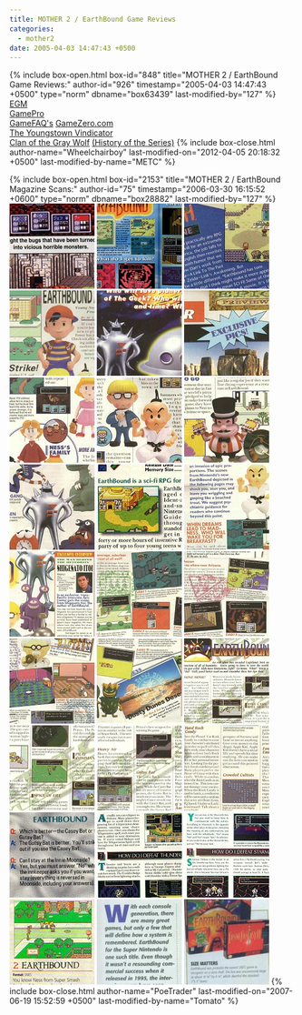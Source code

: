 ```yaml
---
title: MOTHER 2 / EarthBound Game Reviews
categories:
  - mother2
date: 2005-04-03 14:47:43 +0500
---
```

{% include box-open.html box-id="848" title="MOTHER 2 / EarthBound Game Reviews:" author-id="926" timestamp="2005-04-03 14:47:43 +0500" type="norm" dbname="box63439" last-modified-by="127" %}
<table1 />
<a href="egmbound.txt">EGM</a><br />
<a href="EBGP.txt">GamePro</a><br />
<a href="http://www.gamefaqs.com/console/snes/review/8968.html">GameFAQ's</a>
<table2 />
<a href="http://www.gamezero.com/team-0/final_word/snes/earthbound.html">GameZero.com</a><br />
<a href="EBVC.txt">The Youngstown Vindicator</a><br />
<a href="http://www.clanofthegraywolf.com/16-bit-gems/11">Clan of the Gray Wolf</a> <a href="http://www.clanofthegraywolf.com/16-bit-gems/10">(History of the Series)</a>
<table3 />
{% include box-close.html author-name="Wheelchairboy" last-modified-on="2012-04-05 20:18:32 +0500" last-modified-by-name="METC" %}

{% include box-open.html box-id="2153" title="MOTHER 2 / EarthBound Magazine Scans:" author-id="75" timestamp="2006-03-30 16:15:52 +0600" type="norm" dbname="box28882" last-modified-by="127" %}
<a href="images/m2preview.jpg" title="Mother 2 preview in EGM"><img src="images/m2preview2t.jpg" width="150" height="150" /></a>
<a href="images/egmreview.jpg" title="EarthBound review in EGM"><img src="images/egmreviewt.jpg" width="150" height="150" /></a>
<a href="images/pakwatch.jpeg" title="Translation of EarthBound in Pak Watch - Issue 69"><img src="images/pakwatcht.jpg" width="150" height="150" /></a>
<a href="images/nextissue.jpeg" title="Coming Next Issue - NP Issue 69"><img src="images/nextissuet.jpg" width="150" height="150" /></a>
<a href="images/preview1.jpeg" title="EarthBound Preview Part 1 - NP Issue 70"><img src="images/preview1t.jpg" width="150" height="150" /></a>
<a href="images/preview2.jpeg" title="EarthBound Preview Part 2 - NP Issue 70"><img src="images/preview2t.jpg" width="150" height="150" /></a>
<a href="images/preview3.jpeg" title="EarthBound Preview Part 3 - NP Issue 70"><img src="images/preview3t.jpg" width="150" height="150" /></a>
<a href="images/preview4.jpeg" title="EarthBound Preview Part 4 - NP Issue 70"><img src="images/preview4t.jpg" width="150" height="150" /></a>
<a href="images/preview5.jpeg" title="EarthBound Preview Part 5 - NP Issue 70"><img src="images/preview5t.jpg" width="150" height="150" /></a>
<a href="images/preview6.jpeg" title="EarthBound Preview Part 6 - NP Issue 70"><img src="images/preview6t.jpg" width="150" height="150" /></a>
<a href="images/nowplaying.jpeg" title="Now Playing - NP Issue 73"><img src="images/nowplayingt.jpg" width="150" height="150" /></a>
<a href="images/review01.jpeg" title="EarthBound Review Part 1 - NP Issue 73"><img src="images/review01t.jpg" width="150" height="150" /></a>
<a href="images/review02.jpeg" title="EarthBound Review Part 2 - NP Issue 73"><img src="images/review02t.jpg" width="150" height="150" /></a>
<a href="images/review03.jpeg" title="EarthBound Review Part 3 - NP Issue 73"><img src="images/review03t.jpg" width="150" height="150" /></a>
<a href="images/review04.jpeg" title="EarthBound Review Part 4 - NP Issue 73"><img src="images/review04t.jpg" width="150" height="150" /></a>
<a href="images/review05.jpeg" title="EarthBound Review Part 5 - NP Issue 73"><img src="images/review05t.jpg" width="150" height="150" /></a>
<a href="images/review06.jpeg" title="EarthBound Review Part 6 - NP Issue 73"><img src="images/review06t.jpg" width="150" height="150" /></a>
<a href="images/tips1.jpeg" title="EarthBound Strategy Part 1  - NP Issue 74"><img src="images/tips1t.jpg" width="150" height="150" /></a>
<a href="images/tips2.jpeg" title="EarthBound Strategy Part 2  - NP Issue 74"><img src="images/tips2t.jpg" width="150" height="150" /></a>
<a href="images/tips3.jpeg" title="EarthBound Strategy Part 3  - NP Issue 74"><img src="images/tips3t.jpg" width="150" height="150" /></a>
<a href="images/tips4.jpeg" title="EarthBound Strategy Part 4  - NP Issue 74"><img src="images/tips4t.jpg" width="150" height="150" /></a>
<a href="images/counselor.jpeg" title="Counselor's Corner - NP Issue 76"><img src="images/counselort.jpg" width="150" height="150" /></a>
<a href="images/counselor77.jpeg" title="Counselor's Corner - NP Issue 77"><img src="images/counselor77t.jpg" width="150" height="150" /></a>
<a href="images/counselor86.jpg" title="Counselor's Corner - NP Issue 86"><img src="images/counselor86t.jpg" width="150" height="150" /></a>
<a href="images/gameinformer03.jpg" title="Game Informer - Issue 158"><img src="images/gameinformer03t.jpg" width="150" height="150" /></a>
<a href="images/gameinformer01.jpg" title="Game Informer - Issue 167"><img src="images/gameinformer01t.jpg" width="150" height="150" /></a>
<a href="images/gameinformer02.jpg" title="Game Informer - Issue 167"><img src="images/gameinformer02t.jpg" width="150" height="150" /></a>
{% include box-close.html author-name="PoeTrader" last-modified-on="2007-06-19 15:52:59 +0500" last-modified-by-name="Tomato" %}
